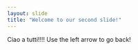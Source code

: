 ```yaml
---
layout: slide
title: "Welcome to our second slide!"
---
```

Ciao a tutti!!!!
Use the left arrow to go back!
